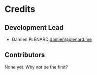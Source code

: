 # Credits

## Development Lead

- Damien PLENARD <damien@plenard.me>

## Contributors

None yet. Why not be the first?